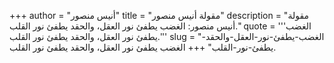 +++
author = "أنيس منصور"
title = "مقولة أنيس منصور"
description = "مقولة أنيس منصور: الغضب يطفئ نور العقل، والحقد يطفئ نور القلب."
quote = '''الغضب يطفئ نور العقل، والحقد يطفئ نور القلب.'''
slug = "الغضب-يطفئ-نور-العقل-والحقد-يطفئ-نور-القلب"
+++
الغضب يطفئ نور العقل، والحقد يطفئ نور القلب.
